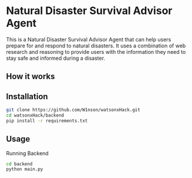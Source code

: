 # Natural Disaster Survival Advisor Agent


This is a Natural Disaster Survival Advisor Agent that can help users prepare for and respond to natural disasters. It uses a combination of web research and reasoning to provide users with the information they need to stay safe and informed during a disaster.

## How it works
<!-- TODO -->



## Installation

```bash
git clone https://github.com/W1nson/watsonxHack.git
cd watsonxHack/backend
pip install -r requirements.txt
```

## Usage 
Running Backend 
```bash
cd backend
python main.py
```